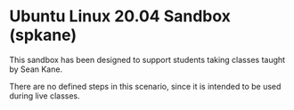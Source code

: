 # Ubuntu Linux 20.04 Sandbox (spkane)

This sandbox has been designed to support students taking classes taught by Sean Kane.

There are no defined steps in this scenario, since it is intended to be used during live classes.
